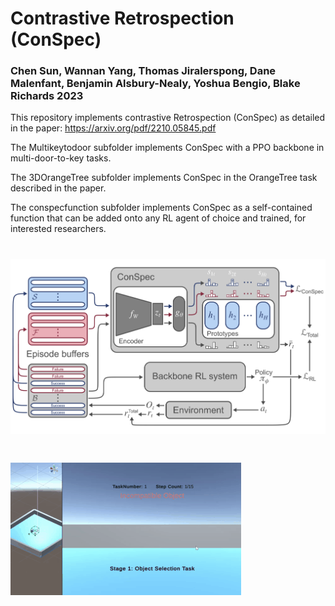 


# Contrastive Retrospection (ConSpec) 

### Chen Sun, Wannan Yang, Thomas Jiralerspong, Dane Malenfant, Benjamin Alsbury-Nealy, Yoshua Bengio, Blake Richards 2023

This repository implements contrastive Retrospection (ConSpec) as detailed in the paper: https://arxiv.org/pdf/2210.05845.pdf

The Multikeytodoor subfolder implements ConSpec with a PPO backbone in multi-door-to-key tasks. 

The 3DOrangeTree subfolder implements ConSpec in the OrangeTree task described in the paper.

The conspecfunction subfolder implements ConSpec as a self-contained function that can be added onto any RL agent of choice and trained, for interested researchers. 

# ![conspeccartoon](Diagram.png)
# ![movie](Movietask.gif)
